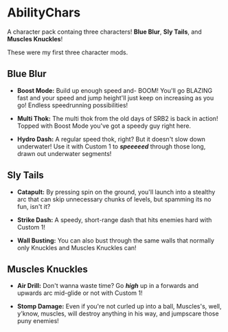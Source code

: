 # AbilityChars

A character pack containg three characters! **Blue Blur**, **Sly Tails**, and **Muscles Knuckles**!

These were my first three character mods.

## Blue Blur

- **Boost Mode:** Build up enough speed and- BOOM! You'll go BLAZING fast and your speed and jump height'll just keep on increasing as you go! Endless speedrunning possibilities!

- **Multi Thok:** The multi thok from the old days of SRB2 is back in action! Topped with Boost Mode you've got a speedy guy right here.

- **Hydro Dash:** A regular speed thok, right? But it doesn't slow down underwater! Use it with Custom 1 to ***speeeeed*** through those long, drawn out underwater segments!

## Sly Tails

- **Catapult:** By pressing spin on the ground, you'll launch into a stealthy arc that can skip unnecessary chunks of levels, but spamming its no fun, isn't it?

- **Strike Dash:** A speedy, short-range dash that hits enemies hard with Custom 1!

- **Wall Busting:** You can also bust through the same walls that normally only Knuckles and Muscles Knuckles can!

## Muscles Knuckles

- **Air Drill:** Don't wanna waste time? Go ***high*** up in a forwards and upwards arc mid-glide or not with Custom 1!

- **Stomp Damage:** Even if you're not curled up into a ball, Muscles's, well, y'know, muscles, will destroy anything in his way, and jumpscare those puny enemies!